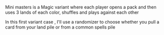 Mini masters is a Magic variant where each player opens a pack and then uses 3 lands of each color, shuffles and plays against each other

In this first variant case , I'll use a randomizer to choose whether you pull a card from your land pile or from a common spells pile
